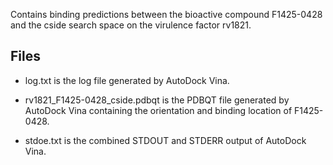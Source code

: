 Contains binding predictions between the bioactive compound F1425-0428 and the cside search space on the virulence factor rv1821.

## Files

- log.txt is the log file generated by AutoDock Vina.

- rv1821_F1425-0428_cside.pdbqt is the PDBQT file generated by AutoDock Vina containing the orientation and binding location of F1425-0428.

- stdoe.txt is the combined STDOUT and STDERR output of AutoDock Vina.

